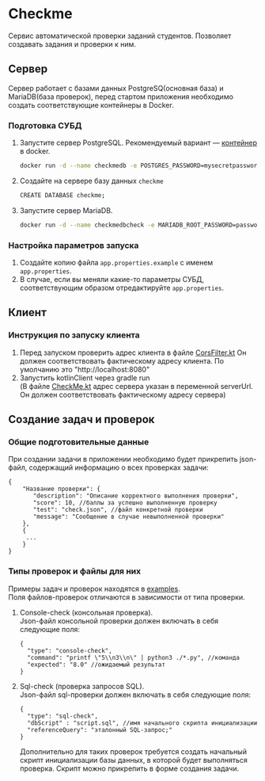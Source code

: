 # Checkme
Сервис автоматической проверки заданий студентов.
Позволяет создавать задания и проверки к ним.

## Сервер
Сервер работает с базами данных PostgreSQ(основная база) и MariaDB(база проверок), перед стартом приложения необходимо создать соответствующие контейнеры в Docker.
### Подготовка СУБД
1. Запустите сервер PostgreSQL. Рекомендуемый вариант — [контейнер](https://github.com/docker-library/docs/blob/master/postgres/README.md) в docker.
    ```bash
   docker run -d --name checkmedb -e POSTGRES_PASSWORD=mysecretpassword -p 5432:5432 postgres:16.3
    ```
2. Создайте на сервере базу данных `checkme`
   ```bash
   CREATE DATABASE checkme;
    ```
3. Запустите сервер MariaDB.
    ```bash
    docker run -d --name checkmedbcheck -e MARIADB_ROOT_PASSWORD=password -p 3306:3306 mariadb:12.0
    ```

### Настройка параметров запуска
1. Создайте копию файла `app.properties.example` с именем `app.properties`.
2. В случае, если вы меняли какие-то параметры СУБД, соответствующим образом отредактируйте `app.properties`.

## Клиент
### Инструкция по запуску клиента
1. Перед запуском проверить адрес клиента в файле [CorsFilter.kt](kotlinServer/src/main/kotlin/checkme/web/filters/CorsFilter.kt)
   Он должен соответствовать фактическому адресу клиента. По умолчанию это "http://localhost:8080"
2. Запустить kotlinClient через gradle run \
   (В файле [CheckMe.kt](kotlinClient/src/jsMain/kotlin/CheckMe.kt) адрес сервера указан в переменной serverUrl.
   Он должен соответствовать фактическому адресу сервера)


## Создание задач и проверок
### Общие подготовительные данные
При создании задачи в приложении необходимо будет прикрепить json-файл, содержащий информацию о всех проверках задачи:
   ```
   {
       "Название проверки": {
          "description": "Описание корректного выполнения проверки",
          "score": 10, //баллы за успешно выполненную проверку
          "test": "check.json", //файл конкретной проверки 
          "message": "Сообщение в случае невыполненной проверки"
       },
       {
        ...
       }
   }
   ```

### Типы проверок и файлы для них
Примеры задач и проверок находятся в [examples](kotlinServer/dev-tools/examples).\
Поля файлов-проверок отличаются в зависимости от типа проверки.

1. Console-check (консольная проверка).\
   Json-файл консольной проверки должен включать в себя следующие поля:
    ```
    {
      "type": "console-check",
      "command": "printf \"5\\n3\\n\" | python3 ./*.py", //команда
      "expected": "8.0" //ожидаемый результат
    }
    ```

2. Sql-check (проверка запросов SQL).\
   Json-файл sql-проверки должен включать в себя следующие поля:
    ```
    {
      "type": "sql-check",
      "dbScript" : "script.sql", //имя начального скрипта инициализации
      "referenceQuery": "эталонный SQL-запрос;"
    }
    ```
   Дополнительно для таких проверок требуется создать начальный скрипт инициализации базы данных, в которой будет выполняться проверка.
   Скрипт можно прикрепить в форме создания задачи.
   


